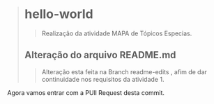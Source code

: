 ># hello-world
>>Realização da atividade MAPA de Tópicos Especias.
>## Alteração do arquivo README.md
>><p>Alteração esta feita na Branch readme-edits , afim de dar continuidade nos requisitos da atividade 1.<br>
Agora vamos entrar com a PUll Request desta commit.</p>
